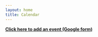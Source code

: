 ```yaml
---
layout: home
title: Calendar
---
```

**[Click here to add an event (Google form)](https://forms.gle/9Cb2oSwamWKdqRru8)**
<html>
    <head>
        <meta name="viewport" content="initial-scale=1, maximum-scale=1">
        <title>Calendar</title>
        <meta property="og:title" content="ESF | Experimental Sounding Finland" />
        <meta property="og:type" content="website">
        <meta property="og:url" content="https://experimentalsoundingfinland.github.io/" />
        <meta property="og:description" content="An event calendar for the experimental sonic communities and individuals in Finland" />
        <meta property="og:image" content="https://experimentalsoundingfinland.github.io/assets/OG_Image.png" />        
     <script src="https://cdnjs.cloudflare.com/ajax/libs/PapaParse/5.3.0/papaparse.min.js"></script>
  <link rel="preload" href="https://fonts.googleapis.com/css2?family=Atkinson+Hyperlegible:ital,wght@0,400;0,700;1,400;1,700&display=swap" as="font" type="font/woff2" crossorigin>
    </head>
    <body>
        <div id="events-list" style="width:100%">
            <script src="/assets/GCalFetcher.js"></script>
        </div>
        <script src="/assets/disableLinks.js"></script>
    </body>
</html>
